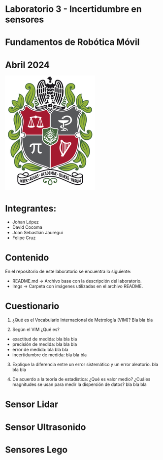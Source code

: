 # Laboratorio 3 - Incertidumbre en sensores
# Fundamentos de Robótica Móvil
# Abril 2024
![](./Imgs/ESCUDO.png)

# Integrantes:
- Johan López
- David Cocoma
- Joan Sebastián Jauregui
- Felipe Cruz

# Contenido
En el repositorio de este laboratorio se encuentra lo siguiente:
- README.md -> Archivo base con la descripción del laboratorio.
- Imgs -> Carpeta con imágenes utilizadas en el archivo README.

# Cuestionario
1. ¿Qué es el Vocabulario Internacional de Metrología (VIM)?
Bla bla bla

2. Según el VIM ¿Qué es?
- exactitud de medida: bla bla bla
- precisión de medida: bla bla bla
- error de medida: bla bla bla
- incertidumbre de medida: bla bla bla

3. Explique la diferencia entre un error sistemático y un error aleatorio.
bla bla bla

4. De acuerdo a la teoría de estadística: ¿Qué es valor medio? ¿Cuáles magnitudes se usan para medir la dispersión de datos?
bla bla bla

# Sensor Lidar

# Sensor Ultrasonido

# Sensores Lego